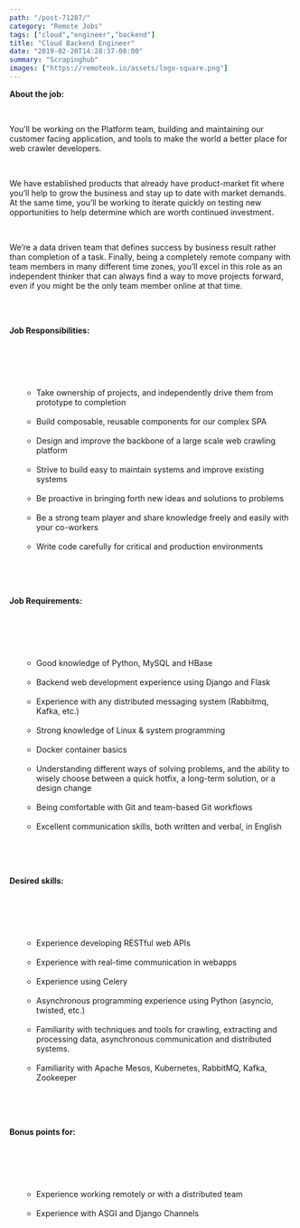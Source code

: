 ```yaml
---
path: "/post-71287/"
category: "Remote Jobs"
tags: ["cloud","engineer","backend"]
title: "Cloud Backend Engineer"
date: "2019-02-20T14:28:37-08:00"
summary: "Scrapinghub"
images: ["https://remoteok.io/assets/logo-square.png"]
---
```


<p><strong>About the job:</strong></p><br /><p>You&rsquo;ll be working on the Platform team, building and maintaining our customer facing application, and tools to make the world a better place for web crawler developers.</p><br /><p>We have established products that already have product-market fit where you&rsquo;ll help to grow the business and stay up to date with market demands. At the same time, you&rsquo;ll be working to iterate quickly on testing new opportunities to help determine which are worth continued investment.</p><br /><p>We&rsquo;re a data driven team that defines success by business result rather than completion of a task. Finally, being a completely remote company with team members in many different time zones, you&rsquo;ll excel in this role as an independent thinker that can always find a way to move projects forward, even if you might be the only team member online at that time.</p><br /><br /><p><strong>Job Responsibilities:</strong></p><br /><ul><br /><ul><br /><li>Take ownership of projects, and independently drive them from prototype to completion</li><br /><li>Build composable, reusable components for our complex SPA</li><br /><li>Design and improve the backbone of a large scale web crawling platform</li><br /><li>Strive to build easy to maintain systems and improve existing systems</li><br /><li>Be proactive in bringing forth new ideas and solutions to problems</li><br /><li>Be a strong team player and share knowledge freely and easily with your co-workers</li><br /><li>Write code carefully for critical and production environments</li><br /></ul><br /></ul><br /><p><strong>Job Requirements:</strong></p><br /><ul><br /><ul><br /><li>Good knowledge of Python, MySQL and HBase</li><br /><li>Backend web development experience using Django and Flask</li><br /><li>Experience with any distributed messaging system (Rabbitmq, Kafka, etc.)</li><br /><li>Strong knowledge of Linux &amp; system programming</li><br /><li>Docker container basics</li><br /><li>Understanding different ways of solving problems, and the ability to wisely choose between a quick hotfix, a long-term solution, or a design change</li><br /><li>Being comfortable with Git and team-based Git workflows</li><br /><li>Excellent communication skills, both written and verbal, in English</li><br /></ul><br /></ul><br /><p><strong>Desired skills:</strong></p><br /><ul><br /><ul><br /><li>Experience developing RESTful web APIs</li><br /><li>Experience with real-time communication in webapps</li><br /><li>Experience using Celery</li><br /><li>Asynchronous programming experience using Python (asyncio, twisted, etc.)</li><br /><li>Familiarity with techniques and tools for crawling, extracting and processing data, asynchronous communication and distributed systems.</li><br /><li>Familiarity with Apache Mesos, Kubernetes, RabbitMQ, Kafka, Zookeeper</li><br /></ul><br /></ul><br /><p><strong>Bonus points for:</strong></p><br /><ul><br /><ul><br /><li>Experience working remotely or with a distributed team</li><br /><li>Experience with ASGI and Django Channels</li><br /></ul><br /></ul>
